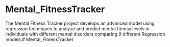 # Mental_FitnessTracker
The Mental Fitness Tracker project develops an advanced model using regression techniques to analyze and predict mental fitness levels in individuals with different mental disorders comparing 9 different Regression models.# Mental_FitnessTracker
